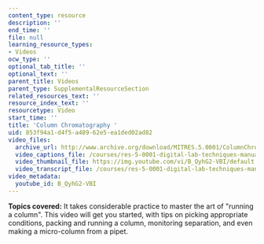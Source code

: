```yaml
---
content_type: resource
description: ''
end_time: ''
file: null
learning_resource_types:
- Videos
ocw_type: ''
optional_tab_title: ''
optional_text: ''
parent_title: Videos
parent_type: SupplementalResourceSection
related_resources_text: ''
resource_index_text: ''
resourcetype: Video
start_time: ''
title: 'Column Chromatography '
uid: 853f94a1-d4f5-a489-62e5-ea1ded02ad82
video_files:
  archive_url: http://www.archive.org/download/MITRES.5.0001/ColumnChromatography_MitDigitalLabTechniquesManual.mp4
  video_captions_file: /courses/res-5-0001-digital-lab-techniques-manual-spring-2007/0b41a4f44b3a526097ad293b6ab66dc0_B_QyhG2-VBI.vtt
  video_thumbnail_file: https://img.youtube.com/vi/B_QyhG2-VBI/default.jpg
  video_transcript_file: /courses/res-5-0001-digital-lab-techniques-manual-spring-2007/a9be6d142e165af575fb3acdf6edcfaf_B_QyhG2-VBI.pdf
video_metadata:
  youtube_id: B_QyhG2-VBI
---
```


**Topics covered:** It takes considerable practice to master the art of "running a column". This video will get you started, with tips on picking appropriate conditions, packing and running a column, monitoring separation, and even making a micro-column from a pipet.



